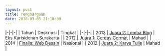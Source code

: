 ```yaml
---
layout: post
title: Penghargaan
date: 2018-03-05 21:18:00
---
```


|-|-|-|
| Tahun | Deskripsi | Tingkat |
|-|-|-|
| 2013 | [Juara 2: Lomba Blog](https://s25.postimg.org/91v80il5r/Blog.jpg) | Eks Karisidenan Surakarta |
| 2012 | [Juara 1: Cerdas Cermat](https://s25.postimg.org/h7d9yntz3/Cerdas_cermat.jpg) | Mahad |
| 2014 | [Finalis: Web Desain](https://s25.postimg.org/oal5eau9r/Desain_web.jpg) | Nasional |
| 2012 | [Juara 2: Karya Tulis](https://s25.postimg.org/5v0ogx3an/Karya_tulis.jpg) | Mahad |
